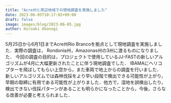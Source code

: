 ```yaml
---
title: "Acre州と周辺地域での現地調査を実施しました"
date: 2023-06-05T10:17:02+09:00
draft: false
image: images/blog/2023-06-05.jpg
author: Hiroaki Okonogi
---
```


5月25日から6月1日までAcre州Rio Brancoを拠点として現地調査を実施しました．実際の調査は， <!--more--> Rondonia州，Amazonas州の3州に渡るものになりました．
今回の調査の目的は，プロジェクトで使用しているJJ-FASTの新しいアルゴリズムが4月に大幅更新されたことに伴う現地調査でした．
IBAMAにヘリコプターを飛ばしてもらい上空から，また車両で地上からの調査を行いました．
新しいアルゴリズムでは森林伐採をより早い段階で検出できる可能性が上がり，早期の取締に有用である可能性が上がりました．他方で，湿地を誤検出したり，検出できない伐採パターンがあることも明らかになったことから，今後，さらなる改善が必要と考えられました．
